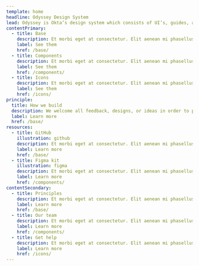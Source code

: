 ```yaml
---
template: home
headline: Odyssey Design System
lead: Odyssey is Okta’s design system which consists of UI’s, guides, and resources to build products.
contentPrimary:
  - title: Base
    description: Et morbi eget at consectetur. Elit aenean mi phasellus. Et iusto odio atque dignissimos ducimus qui blanditiis praesentium voluptatum deleniti animi.
    label: See them
    href: /base/
  - title: Components
    description: Et morbi eget at consectetur. Elit aenean mi phasellus. Et iusto odio atque dignissimos ducimus qui blanditiis praesentium voluptatum deleniti animi.
    label: See them
    href: /components/
  - title: Icons
    description: Et morbi eget at consectetur. Elit aenean mi phasellus. Et iusto odio atque dignissimos ducimus qui blanditiis praesentium voluptatum deleniti animi.
    label: See them
    href: /icons/
principle:
  title: How we build
  description: We welcome all feedback, designs, or ideas in order to produce the best possible experience for our users. If you’re interested in contributing, check out our contributing guidelines to get started.
  label: Learn more
  href: /base/
resources:
  - title: GitHub
    illustration: github
    description: Et morbi eget at consectetur. Elit aenean mi phasellus. Et iusto odio atque dignissimos ducimus qui blanditiis praesentium voluptatum deleniti animi.
    label: Learn more
    href: /base/
  - title: Figma kit
    illustration: figma
    description: Et morbi eget at consectetur. Elit aenean mi phasellus. Et iusto odio atque dignissimos ducimus qui blanditiis praesentium voluptatum deleniti animi.
    label: Learn more
    href: /components/
contentSecondary:
  - title: Principles
    description: Et morbi eget at consectetur. Elit aenean mi phasellus. Et iusto odio atque dignissimos ducimus qui blanditiis praesentium voluptatum deleniti animi.
    label: Learn more
    href: /base/
  - title: Our team
    description: Et morbi eget at consectetur. Elit aenean mi phasellus. Et iusto odio atque dignissimos ducimus qui blanditiis praesentium voluptatum deleniti animi.
    label: Learn more
    href: /components/
  - title: Get help
    description: Et morbi eget at consectetur. Elit aenean mi phasellus. Et iusto odio atque dignissimos ducimus qui blanditiis praesentium voluptatum deleniti animi.
    label: Learn more
    href: /icons/
---
```

